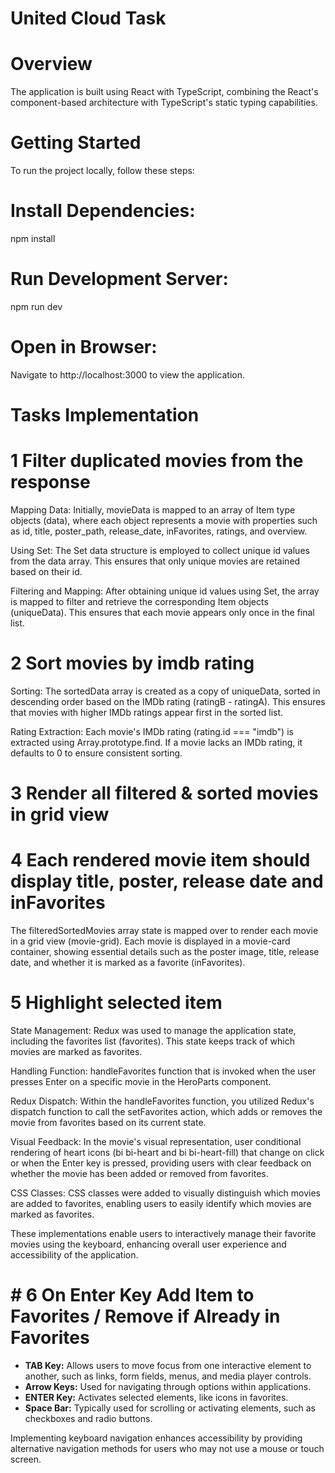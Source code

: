 # United Cloud Task

# Overview

The application is built using React with TypeScript, combining the React's component-based architecture with TypeScript's static typing capabilities.

# Getting Started

To run the project locally, follow these steps:

# Install Dependencies:

npm install

# Run Development Server:

npm run dev

# Open in Browser:

Navigate to http://localhost:3000 to view the application.

# Tasks Implementation

# 1 Filter duplicated movies from the response

Mapping Data: Initially, movieData is mapped to an array of Item type objects (data), where each object represents a movie with properties such as id, title, poster_path, release_date, inFavorites, ratings, and overview.

Using Set: The Set data structure is employed to collect unique id values from the data array. This ensures that only unique movies are retained based on their id.

Filtering and Mapping: After obtaining unique id values using Set, the array is mapped to filter and retrieve the corresponding Item objects (uniqueData). This ensures that each movie appears only once in the final list.

# 2 Sort movies by imdb rating

Sorting: The sortedData array is created as a copy of uniqueData, sorted in descending order based on the IMDb rating (ratingB - ratingA). This ensures that movies with higher IMDb ratings appear first in the sorted list.

Rating Extraction: Each movie's IMDb rating (rating.id === "imdb") is extracted using Array.prototype.find. If a movie lacks an IMDb rating, it defaults to 0 to ensure consistent sorting.

# 3 Render all filtered & sorted movies in grid view

# 4 Each rendered movie item should display title, poster, release date and inFavorites

The filteredSortedMovies array state is mapped over to render each movie in a grid view (movie-grid). Each movie is displayed in a movie-card container, showing essential details such as the poster image, title, release date, and whether it is marked as a favorite (inFavorites).

# 5 Highlight selected item

State Management: Redux was used to manage the application state, including the favorites list (favorites). This state keeps track of which movies are marked as favorites.

Handling Function: handleFavorites function that is invoked when the user presses Enter on a specific movie in the HeroParts component.

Redux Dispatch: Within the handleFavorites function, you utilized Redux's dispatch function to call the setFavorites action, which adds or removes the movie from favorites based on its current state.

Visual Feedback: In the movie's visual representation, user conditional rendering of heart icons (bi bi-heart and bi bi-heart-fill) that change on click or when the Enter key is pressed, providing users with clear feedback on whether the movie has been added or removed from favorites.

CSS Classes: CSS classes were added to visually distinguish which movies are added to favorites, enabling users to easily identify which movies are marked as favorites.

These implementations enable users to interactively manage their favorite movies using the keyboard, enhancing overall user experience and accessibility of the application.

# # 6 On Enter Key Add Item to Favorites / Remove if Already in Favorites

-   **TAB Key:** Allows users to move focus from one interactive element to another, such as links, form fields, menus, and media player controls.
-   **Arrow Keys:** Used for navigating through options within applications.
-   **ENTER Key:** Activates selected elements, like icons in favorites.
-   **Space Bar:** Typically used for scrolling or activating elements, such as checkboxes and radio buttons.

Implementing keyboard navigation enhances accessibility by providing alternative navigation methods for users who may not use a mouse or touch screen.
